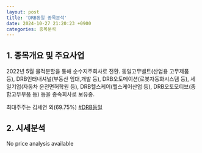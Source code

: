 ```yaml
---
layout: post
title: 'DRB동일 종목분석'
date: 2024-10-27 21:20:23 +0900
categories: 종목분석
---
```


## 1. 종목개요 및 주요사업

2022년 5월 물적분할을 통해 순수지주회사로 전환. 동일고무벨트(산업용 고무제품 등), DRB인터내셔널(부동산 임대,개발 등), DRB오토메이션(로봇자동화시스템 등), 세일기업(자동차 운전면허학원 등), DRB헬스케어(헬스케어산업 등), DRB오토모티브(종합고무부품 등) 등을 종속회사로 보유중.

최대주주는 김세연 외(69.75%)
[#DRB동일](#)

## 2. 시세분석

No price analysis available
